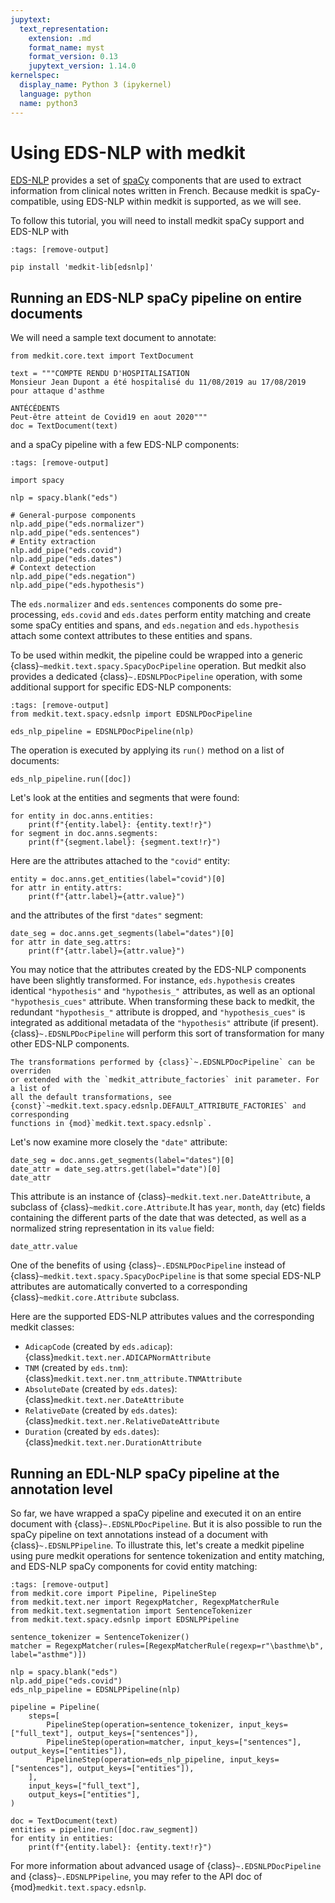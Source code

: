 ```yaml
---
jupytext:
  text_representation:
    extension: .md
    format_name: myst
    format_version: 0.13
    jupytext_version: 1.14.0
kernelspec:
  display_name: Python 3 (ipykernel)
  language: python
  name: python3
---
```


# Using EDS-NLP with medkit 

[EDS-NLP](https://aphp.github.io/edsnlp/) provides a set of
[spaCy](https://spacy.io/) components that are used to extract information from
clinical notes written in French. Because medkit is spaCy-compatible, using
EDS-NLP within medkit is supported, as we will see.

To follow this tutorial, you will need to install medkit spaCy support and
EDS-NLP with
```{code-cell} ipython3
:tags: [remove-output]

pip install 'medkit-lib[edsnlp]'
```
## Running an EDS-NLP spaCy pipeline on entire documents

We will need a sample text document to annotate:

```{code-cell} ipython3
from medkit.core.text import TextDocument

text = """COMPTE RENDU D'HOSPITALISATION
Monsieur Jean Dupont a été hospitalisé du 11/08/2019 au 17/08/2019 pour attaque d'asthme

ANTÉCÉDENTS
Peut-être atteint de Covid19 en aout 2020"""
doc = TextDocument(text)
```

and a spaCy pipeline with a few EDS-NLP components:

```{code-cell} ipython3
:tags: [remove-output]

import spacy

nlp = spacy.blank("eds")

# General-purpose components
nlp.add_pipe("eds.normalizer")
nlp.add_pipe("eds.sentences")
# Entity extraction
nlp.add_pipe("eds.covid")
nlp.add_pipe("eds.dates")
# Context detection
nlp.add_pipe("eds.negation")
nlp.add_pipe("eds.hypothesis")
```

The `eds.normalizer` and `eds.sentences` components do some pre-processing,
`eds.covid` and `eds.dates` perform entity matching and create some spaCy
entities and spans, and `eds.negation` and `eds.hypothesis` attach some context
attributes to these entities and spans.

To be used within medkit, the pipeline could be wrapped into a generic
{class}`~medkit.text.spacy.SpacyDocPipeline` operation. But medkit also provides
a dedicated {class}`~.EDSNLPDocPipeline` operation, with some additional support
for specific EDS-NLP components:


```{code-cell} ipython3
:tags: [remove-output]
from medkit.text.spacy.edsnlp import EDSNLPDocPipeline

eds_nlp_pipeline = EDSNLPDocPipeline(nlp)
```

The operation is executed by applying its `run()` method on a list of documents:

```{code-cell} ipython3
eds_nlp_pipeline.run([doc])
```

Let's look at the entities and segments that were found:

```{code-cell} ipython3
for entity in doc.anns.entities:
    print(f"{entity.label}: {entity.text!r}")
for segment in doc.anns.segments:
    print(f"{segment.label}: {segment.text!r}")
```

Here are the attributes attached to the `"covid"` entity:

```{code-cell} ipython3
entity = doc.anns.get_entities(label="covid")[0]
for attr in entity.attrs:
    print(f"{attr.label}={attr.value}")
```

and the attributes of the first `"dates"` segment:

```{code-cell} ipython3
date_seg = doc.anns.get_segments(label="dates")[0]
for attr in date_seg.attrs:
    print(f"{attr.label}={attr.value}")
```

You may notice that the attributes created by the EDS-NLP components have been
slightly transformed. For instance, `eds.hypothesis` creates identical
`"hypothesis"` and `"hypothesis_"` attributes, as well as an optional
`"hypothesis_cues"` attribute. When transforming these back to medkit, the
redundant `"hypothesis_"` attribute is dropped, and `"hypothesis_cues"` is
integrated as additional metadata of the `"hypothesis"` attribute (if present).
{class}`~.EDSNLPDocPipeline` will perform this sort of transformation for many
other EDS-NLP components.

```{note}
The transformations performed by {class}`~.EDSNLPDocPipeline` can be overriden
or extended with the `medkit_attribute_factories` init parameter. For a list of
all the default transformations, see
{const}`~medkit.text.spacy.edsnlp.DEFAULT_ATTRIBUTE_FACTORIES` and corresponding
functions in {mod}`medkit.text.spacy.edsnlp`.
```

Let's now examine more closely the `"date"` attribute:

```{code-cell} ipython3
date_seg = doc.anns.get_segments(label="dates")[0]
date_attr = date_seg.attrs.get(label="date")[0]
date_attr
```

This attribute is an instance of {class}`~medkit.text.ner.DateAttribute`, a
subclass of {class}`~medkit.core.Attribute`.It has `year`, `month`, `day` (etc)
fields containing the different parts of the date that was detected, as well as
a normalized string representation in its `value` field:
```{code-cell} ipython3
date_attr.value
```

One of the benefits of using {class}`~.EDSNLPDocPipeline` instead of
{class}`~medkit.text.spacy.SpacyDocPipeline` is that some special EDS-NLP
attributes are automatically converted to a corresponding
{class}`~medkit.core.Attribute` subclass.

Here are the supported EDS-NLP attributes values and the corresponding medkit classes:
- `AdicapCode` (created by `eds.adicap`): {class}`medkit.text.ner.ADICAPNormAttribute`
- `TNM` (created by `eds.tnm`): {class}`medkit.text.ner.tnm_attribute.TNMAttribute`
- `AbsoluteDate` (created by `eds.dates`): {class}`medkit.text.ner.DateAttribute`
- `RelativeDate` (created by `eds.dates`): {class}`medkit.text.ner.RelativeDateAttribute`
- `Duration` (created by `eds.dates`): {class}`medkit.text.ner.DurationAttribute`

## Running an EDL-NLP spaCy pipeline at the annotation level

So far, we have wrapped a spaCy pipeline and executed it on an entire document
with {class}`~.EDSNLPDocPipeline`. But it is also possible to run the spaCy
pipeline on text annotations instead of a document with
{class}`~.EDSNLPPipeline`. To illustrate this, let's create a medkit pipeline
using pure medkit operations for sentence tokenization and entity matching, and
EDS-NLP spaCy components for covid entity matching:

```{code-cell} ipython3
:tags: [remove-output]
from medkit.core import Pipeline, PipelineStep
from medkit.text.ner import RegexpMatcher, RegexpMatcherRule
from medkit.text.segmentation import SentenceTokenizer
from medkit.text.spacy.edsnlp import EDSNLPPipeline

sentence_tokenizer = SentenceTokenizer()
matcher = RegexpMatcher(rules=[RegexpMatcherRule(regexp=r"\basthme\b", label="asthme")])

nlp = spacy.blank("eds")
nlp.add_pipe("eds.covid")
eds_nlp_pipeline = EDSNLPPipeline(nlp)

pipeline = Pipeline(
    steps=[
        PipelineStep(operation=sentence_tokenizer, input_keys=["full_text"], output_keys=["sentences"]),
        PipelineStep(operation=matcher, input_keys=["sentences"], output_keys=["entities"]),
        PipelineStep(operation=eds_nlp_pipeline, input_keys=["sentences"], output_keys=["entities"]),
    ],
    input_keys=["full_text"],
    output_keys=["entities"],
)
```

```{code-cell} ipython3
doc = TextDocument(text)
entities = pipeline.run([doc.raw_segment])
for entity in entities:
    print(f"{entity.label}: {entity.text!r}")
```

For more information about advanced usage of {class}`~.EDSNLPDocPipeline` and
{class}`~.EDSNLPPipeline`, you may refer to the API doc of
{mod}`medkit.text.spacy.edsnlp`.
